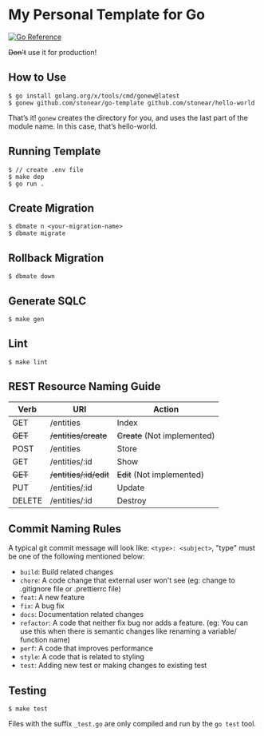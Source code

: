 # My Personal Template for Go

[![Go Reference](https://pkg.go.dev/badge/golang.org/x/example.svg)](https://pkg.go.dev/golang.org/x/example)

~~Don't~~ use it for production!

## How to Use

```
$ go install golang.org/x/tools/cmd/gonew@latest
$ gonew github.com/stonear/go-template github.com/stonear/hello-world
```
That’s it! `gonew` creates the directory for you, and uses the last part of the module name. In this case, that’s hello-world.

## Running Template

```
$ // create .env file
$ make dep
$ go run .
```

## Create Migration

```
$ dbmate n <your-migration-name>
$ dbmate migrate
```

## Rollback Migration

```
$ dbmate down
```

## Generate SQLC

```
$ make gen
```

## Lint

```
$ make lint
```

## REST Resource Naming Guide

Verb | URI | Action
-----|-----|-------
GET | /entities | Index
~~GET~~ | ~~/entities/create~~ | ~~Create~~ (Not implemented)
POST | /entities | Store
GET | /entities/:id | Show
~~GET~~ | ~~/entities/:id/edit~~ | ~~Edit~~ (Not implemented)
PUT | /entities/:id | Update
DELETE | /entities/:id | Destroy

## Commit Naming Rules
A typical git commit message will look like: ```<type>: <subject>```, "type" must be one of the following mentioned below:
- ```build```: Build related changes
- ```chore```: A code change that external user won't see (eg: change to .gitignore file or .prettierrc file)
- ```feat```: A new feature
- ```fix```: A bug fix
- ```docs```: Documentation related changes
- ```refactor```: A code that neither fix bug nor adds a feature. (eg: You can use this when there is semantic changes like renaming a variable/ function name)
- ```perf```: A code that improves performance
- ```style```: A code that is related to styling
- ```test```: Adding new test or making changes to existing test

## Testing


```
$ make test
```

Files with the suffix ```_test.go``` are only compiled and run by the ```go test``` tool.